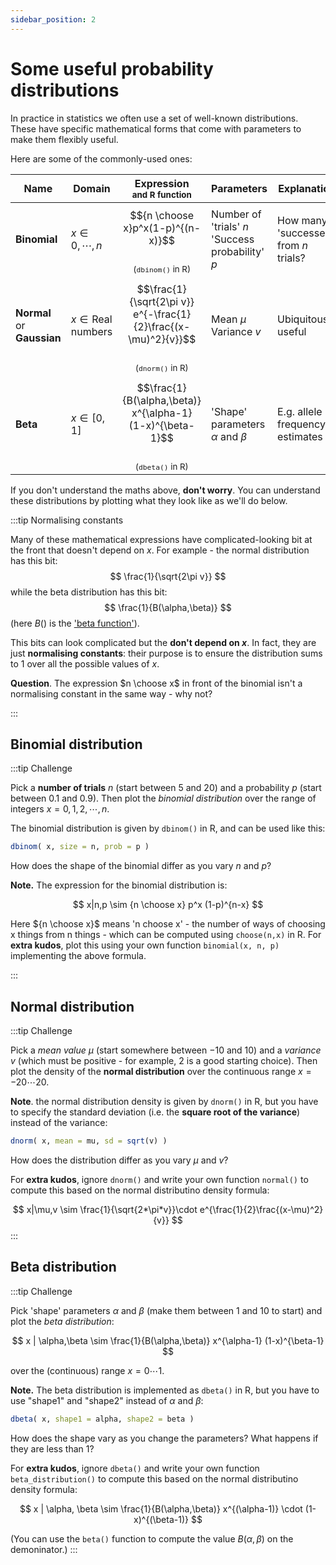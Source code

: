 ```yaml
---
sidebar_position: 2
---
```


# Some useful probability distributions

In practice in statistics we often use a set of well-known distributions.
These have specific mathematical forms that come with parameters to make them flexibly useful.

Here are some of the commonly-used ones:

| Name | Domain | Expression<br /><small>and R function</small> | Parameters | Explanation | 
| ---- | ------ | ----------- | -------------------- | -----------  |
| **Binomial** | $x\in 0, \cdots, n$ | <center>$${n \choose x}p^x(1-p)^{(n-x)}$$</center><br /><center><small>(`dbinom()` in R)</small></center> | Number of 'trials' $n$ <br />'Success probability' $p$ | How many 'successes'<br />from $n$ trials? |
| **Normal**<br />or **Gaussian** | $x\in\text{Real numbers}$ | <center>$$\frac{1}{\sqrt{2\pi v}} e^{-\frac{1}{2}\frac{(x-\mu)^2}{v}}$$</center><br /><center><small>(`dnorm()` in R)</small></center> | Mean $\mu$<br />Variance $v$| Ubiquitously useful |
| **Beta** | $x\in[0,1]$ | <center>$$\frac{1}{B(\alpha,\beta)} x^{\alpha-1} (1-x)^{\beta-1}$$</center><br /><center><small>(`dbeta()` in R)</small></center> | 'Shape' parameters<br />$\alpha$ and $\beta$ | E.g. allele frequency estimates | 

If you don't understand the maths above, **don't worry**.  You can understand these distributions by plotting what they look like as we'll do below.

:::tip Normalising constants

Many of these mathematical expressions have complicated-looking bit at the front that doesn't depend on $x$.  For example - the normal distribution has this bit:
$$
\frac{1}{\sqrt{2\pi v}}
$$
while the beta distribution has this bit:
$$
\frac{1}{B(\alpha,\beta)}
$$
(here $B()$ is the ['beta function'](https://en.wikipedia.org/wiki/Beta_function)). 

This bits can look complicated but the **don't depend on $x$**.  In fact, they are just **normalising constants**: their purpose is to ensure the distribution sums to $1$ over all the possible values of $x$.

**Question**. The expression $n \choose x$ in front of the binomial isn't a normalising constant in the same way - why not?

:::

## Binomial distribution

:::tip Challenge

Pick a **number of trials** *n* (start between 5 and 20) and a probability $p$ (start between 0.1 and 0.9).  Then plot the *binomial distribution* over the range of integers $x = 0, 1, 2, \cdots, n$.

The binomial distribution is given by `dbinom()` in R, and can be used like this:
```r
dbinom( x, size = n, prob = p )
```

How does the shape of the binomial differ as you vary $n$ and $p$?

**Note.** The expression for the binomial distribution is:

$$
x|n,p \sim {n \choose x} p^x (1-p)^{n-x}
$$

Here ${n \choose x}$ means 'n choose x' - the number of ways of choosing x things from n things - which can be computed using `choose(n,x)` in R.
For **extra kudos**, plot this using your own function `binomial(x, n, p)` implementing the above formula.

:::

## Normal distribution

:::tip Challenge

Pick a *mean value* $\mu$ (start somewhere between $-10$ and $10$) and a *variance* $v$ (which must be positive - for example, $2$ is a good starting choice). Then plot the density of the **normal distribution** over the continuous range $x=-20 \cdots 20$.

**Note**. the normal distribution density is given by `dnorm()` in R, but you have to specify the standard deviation (i.e. the **square root of the variance**) instead of the variance:
```r
dnorm( x, mean = mu, sd = sqrt(v) )
```

How does the distribution differ as you vary $\mu$ and $v$?

For **extra kudos**, ignore `dnorm()` and write your own function `normal()` to compute this based on the normal distributino density formula:

$$
x|\mu,v \sim \frac{1}{\sqrt{2*\pi*v}}\cdot e^{\frac{1}{2}\frac{(x-\mu)^2}{v}}
$$
:::

## Beta distribution

:::tip Challenge

Pick 'shape' parameters $\alpha$ and $\beta$ (make them between 1 and 10 to start) and plot the *beta distribution*:

$$
x | \alpha,\beta \sim \frac{1}{B(\alpha,\beta)} x^{\alpha-1} (1-x)^{\beta-1}
$$

over the (continuous) range $x=0 \cdots 1$.

**Note.** The beta distribution is implemented as `dbeta()` in R, but you have to use "shape1" and "shape2" instead of $\alpha$ and $\beta$:
```r
dbeta( x, shape1 = alpha, shape2 = beta )
```
How does the shape vary as you change the parameters?  What happens if they are less than 1?

For **extra kudos**, ignore `dbeta()` and write your own function `beta_distribution()` to compute this based on the normal distributino density formula:

$$
x | \alpha, \beta \sim \frac{1}{B(\alpha,\beta)} x^{(\alpha-1)} \cdot (1-x)^{(\beta-1)}
$$

(You can use the `beta()` function to compute the value $B(\alpha,\beta)$ on the demoninator.)
:::

